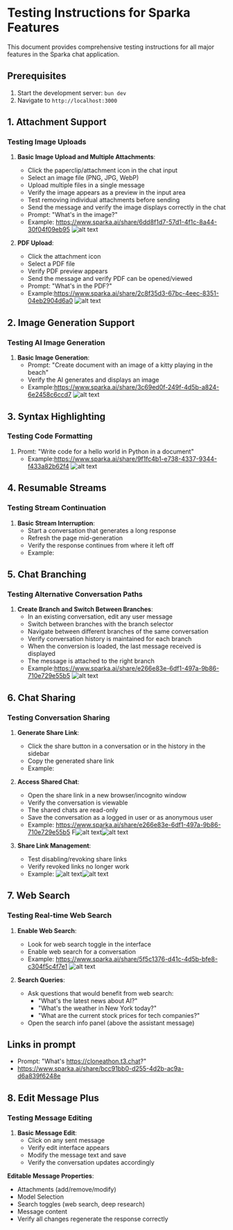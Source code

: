 # Testing Instructions for Sparka Features

This document provides comprehensive testing instructions for all major features in the Sparka chat application.

## Prerequisites

1. Start the development server: `bun dev`
2. Navigate to `http://localhost:3000`

## 1. Attachment Support

### Testing Image Uploads
1. **Basic Image Upload and Multiple Attachments**:
   - Click the paperclip/attachment icon in the chat input
   - Select an image file (PNG, JPG, WebP)
   - Upload multiple files in a single message
   - Verify the image appears as a preview in the input area
   - Test removing individual attachments before sending
   - Send the message and verify the image displays correctly in the chat
   - Prompt: "What's in the image?"
   - Example: https://www.sparka.ai/share/6dd8f1d7-57d1-4f1c-8a44-30f04f09eb95
   ![alt text](image.png)

2. **PDF Upload**:
   - Click the attachment icon
   - Select a PDF file
   - Verify PDF preview appears
   - Send the message and verify PDF can be opened/viewed
   - Prompt: "What's in the PDF?"
   - Example:https://www.sparka.ai/share/2c8f35d3-67bc-4eec-8351-04eb2904d6a0
      ![alt text](image-1.png)
   

## 2. Image Generation Support

### Testing AI Image Generation
1. **Basic Image Generation**:
   - Prompt: "Create document with an image of a kitty playing in the beach"
   - Verify the AI generates and displays an image
   - Example:https://www.sparka.ai/share/3c69ed0f-249f-4d5b-a824-6e2458c6ccd7
   ![alt text](image-2.png)

## 3. Syntax Highlighting

### Testing Code Formatting
1. Promt: "Write code for a hello world in Python in a document"
   - Example:https://www.sparka.ai/share/9f1fc4b1-e738-4337-9344-f433a82b62f4
   ![alt text](image-3.png)


## 4. Resumable Streams

### Testing Stream Continuation
1. **Basic Stream Interruption**:
   - Start a conversation that generates a long response
   - Refresh the page mid-generation
   - Verify the response continues from where it left off
   - Example:


## 5. Chat Branching

### Testing Alternative Conversation Paths
1. **Create Branch and Switch Between Branches**:
   - In an existing conversation, edit any user message
   - Switch between branches with the branch selector
   - Navigate between different branches of the same conversation
   - Verify conversation history is maintained for each branch
   - When the conversion is loaded, the last message received is displayed
   - The message is attached to the right branch
   - Example:https://www.sparka.ai/share/e266e83e-6df1-497a-9b86-710e729e55b5
   ![alt text](image-5.png)


## 6. Chat Sharing

### Testing Conversation Sharing
1. **Generate Share Link**:
   - Click the share button in a conversation or in the history in the sidebar
   - Copy the generated share link
   - Example: 
      
2. **Access Shared Chat**:
   - Open the share link in a new browser/incognito window
   - Verify the conversation is viewable
   - The shared chats are read-only
   - Save the conversation as a logged in user or as anonymous user
   - Example: https://www.sparka.ai/share/e266e83e-6df1-497a-9b86-710e729e55b5
   F![alt text](image-11.png)![alt text](image-12.png)

3. **Share Link Management**:
   - Test disabling/revoking share links
   - Verify revoked links no longer work
   - Example: ![alt text](image-13.png)![alt text](image-14.png)

## 7. Web Search

### Testing Real-time Web Search
1. **Enable Web Search**:
   - Look for web search toggle in the interface
   - Enable web search for a conversation
   - Example: https://www.sparka.ai/share/5f5c1376-d41c-4d5b-bfe8-c304f5c4f7e1 ![alt text](image-15.png)

2. **Search Queries**:
   - Ask questions that would benefit from web search:
     - "What's the latest news about AI?"
     - "What's the weather in New York today?"
     - "What are the current stock prices for tech companies?"
    - Open the search info panel (above the assistant message)

## Links in prompt

- Prompt: "What's https://cloneathon.t3.chat?"
- https://www.sparka.ai/share/bcc91bb0-d255-4d2b-ac9a-d6a839f6248e


## 8. Edit Message Plus

### Testing Message Editing
1. **Basic Message Edit**:
   - Click on any sent message
   - Verify edit interface appears
   - Modify the message text and save
   - Verify the conversation updates accordingly

**Editable Message Properties**:
   - Attachments (add/remove/modify)
   - Model Selection
   - Search toggles (web search, deep research)
   - Message content
   - Verify all changes regenerate the response correctly



